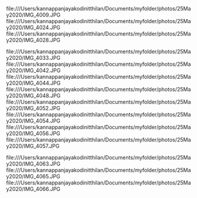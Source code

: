 file:///Users/kannappanjayakodinitthilan/Documents/myfolder/photos/25May2020/IMG_4009.JPG
file:///Users/kannappanjayakodinitthilan/Documents/myfolder/photos/25May2020/IMG_4024.JPG
file:///Users/kannappanjayakodinitthilan/Documents/myfolder/photos/25May2020/IMG_4028.JPG

file:///Users/kannappanjayakodinitthilan/Documents/myfolder/photos/25May2020/IMG_4033.JPG
file:///Users/kannappanjayakodinitthilan/Documents/myfolder/photos/25May2020/IMG_4042.JPG
file:///Users/kannappanjayakodinitthilan/Documents/myfolder/photos/25May2020/IMG_4044.JPG
file:///Users/kannappanjayakodinitthilan/Documents/myfolder/photos/25May2020/IMG_4048.JPG
file:///Users/kannappanjayakodinitthilan/Documents/myfolder/photos/25May2020/IMG_4052.JPG
file:///Users/kannappanjayakodinitthilan/Documents/myfolder/photos/25May2020/IMG_4054.JPG
file:///Users/kannappanjayakodinitthilan/Documents/myfolder/photos/25May2020/IMG_4056.JPG
file:///Users/kannappanjayakodinitthilan/Documents/myfolder/photos/25May2020/IMG_4057.JPG

file:///Users/kannappanjayakodinitthilan/Documents/myfolder/photos/25May2020/IMG_4063.JPG
file:///Users/kannappanjayakodinitthilan/Documents/myfolder/photos/25May2020/IMG_4065.JPG
file:///Users/kannappanjayakodinitthilan/Documents/myfolder/photos/25May2020/IMG_4066.JPG